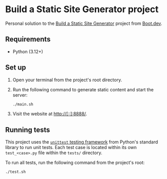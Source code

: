 # Build a Static Site Generator project

Personal solution to the [Build a Static Site Generator](https://www.boot.dev/courses/build-static-site-generator) project from [Boot.dev](https://www.boot.dev/tracks/backend).

## Requirements

- Python (3.12+)

## Set up

1. Open your terminal from the project's root directory.
2. Run the following command to generate static content and start the server:

    ```sh
    ./main.sh
    ```

3. Visit the website at [http://[::]:8888/](http://[::]:8888/).

## Running tests

This project uses the [`unittest` testing framework](https://docs.python.org/3/library/unittest.html) from Python's standard library to run unit tests. Each test case is located within its own `test_<case>.py` file within the `tests/` directory.

To run all tests, run the following command from the project's root:

```sh
./test.sh
```
